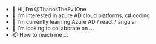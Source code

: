 - 👋 Hi, I’m @ThanosTheEvilOne
- 👀 I’m interested in azure AD cloud platforms, c# coding
- 🌱 I’m currently learning Azure AD / react / angular
- 💞️ I’m looking to collaborate on ...
- 📫 How to reach me ...

<!---
ThanosTheEvilOne/ThanosTheEvilOne is a ✨ special ✨ repository because its `README.md` (this file) appears on your GitHub profile.
You can click the Preview link to take a look at your changes.
--->
